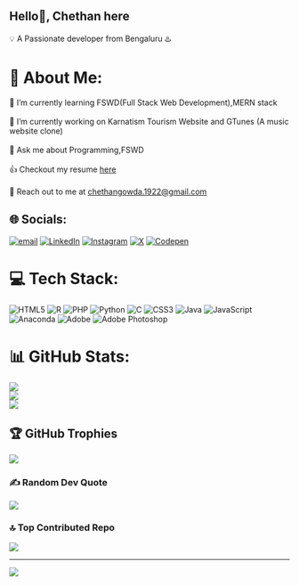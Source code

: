 ## Hello👋, Chethan here
💡 A Passionate developer from Bengaluru ♨️ 

# 💫 About Me:<br>
🌱 I’m currently learning FSWD(Full Stack Web Development),MERN stack<br><br>
🔭 I’m currently working on Karnatism Tourism Website and GTunes (A music website clone)<br><br>
💬 Ask me about Programming,FSWD <br><br>
👍 Checkout my resume <a href="https://drive.google.com/file/d/1tBQt2uvSeMx8Fee_iZccMSAGAgaK3rPH/view?usp=drive_link">here</a> <br> <br>
🙌 Reach out to me at chethangowda.1922@gmail.com 


## 🌐 Socials:
[![email](https://img.shields.io/badge/Email-D14836?logo=gmail&logoColor=white)](mailto:chethangowda.1922@gmail.com) 
[![LinkedIn](https://img.shields.io/badge/LinkedIn-%230077B5.svg?logo=linkedin&logoColor=white)](https://www.linkedin.com/in/Chethan-S-V)
[![Instagram](https://img.shields.io/badge/Instagram-%23E4405F.svg?logo=Instagram&logoColor=white)](https://instagram.com/chethan_gowda_instaofficial)
[![X](https://img.shields.io/badge/X-black.svg?logo=X&logoColor=white)](https://x.com/Chetu_Gowda_28) [![Codepen](https://img.shields.io/badge/Codepen-000000?logo=codepen&logoColor=white)](https://codepen.io/Chethan-S-V) 

# 💻 Tech Stack:
![HTML5](https://img.shields.io/badge/html5-%23E34F26.svg?style=for-the-badge&logo=html5&logoColor=white)  ![R](https://img.shields.io/badge/r-%23276DC3.svg?style=for-the-badge&logo=r&logoColor=white) ![PHP](https://img.shields.io/badge/php-%23777BB4.svg?style=for-the-badge&logo=php&logoColor=white) ![Python](https://img.shields.io/badge/python-3670A0?style=for-the-badge&logo=python&logoColor=ffdd54) ![C](https://img.shields.io/badge/c-%2300599C.svg?style=for-the-badge&logo=c&logoColor=white)   ![CSS3](https://img.shields.io/badge/css3-%231572B6.svg?style=for-the-badge&logo=css3&logoColor=white) ![Java](https://img.shields.io/badge/java-%23ED8B00.svg?style=for-the-badge&logo=openjdk&logoColor=white) ![JavaScript](https://img.shields.io/badge/javascript-%23323330.svg?style=for-the-badge&logo=javascript&logoColor=%23F7DF1E) ![Anaconda](https://img.shields.io/badge/Anaconda-%2344A833.svg?style=for-the-badge&logo=anaconda&logoColor=white)  ![Adobe](https://img.shields.io/badge/adobe-%23FF0000.svg?style=for-the-badge&logo=adobe&logoColor=white) ![Adobe Photoshop](https://img.shields.io/badge/adobe%20photoshop-%2331A8FF.svg?style=for-the-badge&logo=adobe%20photoshop&logoColor=white) 
# 📊 GitHub Stats:
![](https://github-readme-stats.vercel.app/api?username=Chethan-S-V&theme=github_dark&hide_border=true&include_all_commits=false&count_private=false)<br/>
![](https://github-readme-streak-stats.herokuapp.com/?user=Chethan-S-V&theme=github_dark&hide_border=true)<br/>
![](https://github-readme-stats.vercel.app/api/top-langs/?username=Chethan-S-V&theme=github_dark&hide_border=true&include_all_commits=false&count_private=false&layout=compact)

## 🏆 GitHub Trophies
![](https://github-profile-trophy.vercel.app/?username=Chethan-S-V&theme=radical&no-frame=false&no-bg=false&margin-w=4)

### ✍️ Random Dev Quote
![](https://quotes-github-readme.vercel.app/api?type=vetical&theme=radical)

### 🔝 Top Contributed Repo
![](https://github-contributor-stats.vercel.app/api?username=Chethan-S-V&limit=5&theme=dark&combine_all_yearly_contributions=true)

---
[![](https://visitcount.itsvg.in/api?id=Chethan-S-V&icon=0&color=0)](https://visitcount.itsvg.in)


